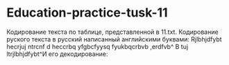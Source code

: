 # Education-practice-tusk-11
Кодирование текста по таблице, представленной в 11.txt. Кодирование руского текста в русский написанный английскими буквами: Rjlbhjdfybt hecrjuj ntrcnf d heccrbq yfgbcfyysq fyukbqcrbvb ,erdfvb^
B tuj ltrjlbhjdfybt^И его декодирование:
